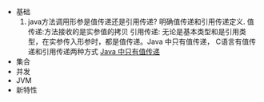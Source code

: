 - 基础
  1. java方法调用形参是值传递还是引用传递? 
  明确值传递和引用传递定义.
  值传递:方法接收的是实参值的拷贝
  引用传递:
  无论是基本类型和是引用类型，在实参传入形参时，都是值传递。Java 中只有值传递，
  C语言有值传递和引用传递两种方式
  [Java 中只有值传递](https://github.com/Snailclimb/JavaGuide/blob/main/docs/java/basis/why-there-only-value-passing-in-java.md)
  [](https://segmentfault.com/a/1190000016773324)
- 集合
- 并发
- JVM
- 新特性